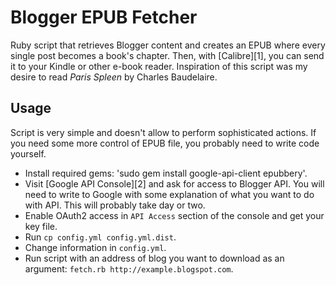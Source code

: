 # Blogger EPUB Fetcher

Ruby script that retrieves Blogger content and creates an EPUB where every
single post becomes a book's chapter. Then, with [Calibre][1], you can
send it to your Kindle or other e-book reader. Inspiration of this
script was my desire to read _Paris Spleen_ by Charles Baudelaire.

## Usage

Script is very simple and doesn't allow to perform sophisticated
actions. If you need some more control of EPUB file, you probably need
to write code yourself.

* Install required gems: 'sudo gem install google-api-client epubbery'.
* Visit [Google API Console][2] and ask for access to Blogger API. You
  will need to write to Google with some explanation of what you want to
  do with API. This will probably take day or two.
* Enable OAuth2 access in `API Access` section of the console and get your
  key file.
* Run `cp config.yml config.yml.dist`.
* Change information in `config.yml`.
* Run script with an address of blog you want to download as an argument:
  `fetch.rb http://example.blogspot.com`.
